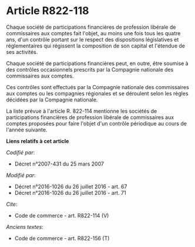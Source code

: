 # Article R822-118

Chaque société de participations financières de profession libérale de commissaires aux comptes fait l'objet, au moins une
fois tous les quatre ans, d'un contrôle portant sur le respect des dispositions législatives et réglementaires qui régissent
la composition de son capital et l'étendue de ses activités. 

Chaque société de participations financières peut, en outre, être soumise à des contrôles occasionnels prescrits par la
Compagnie nationale des commissaires aux comptes. 

Ces contrôles sont effectués par la Compagnie nationale des commissaires aux comptes ou les compagnies régionales et se
déroulent selon les règles décidées par la Compagnie nationale. 

La liste prévue à l'article R. 822-114 mentionne les sociétés de participations financières de profession libérale de
commissaires aux comptes proposées pour faire l'objet d'un contrôle périodique au cours de l'année suivante.

**Liens relatifs à cet article**

_Codifié par_:

  - Décret n°2007-431 du 25 mars 2007

_Modifié par_:

  - Décret n°2016-1026 du 26 juillet 2016 - art. 67
  - Décret n°2016-1026 du 26 juillet 2016 - art. 71

_Cite_:

  - Code de commerce - art. R822-114 (V)

_Anciens textes_:

  - Code de commerce - art. R822-156 (T)
